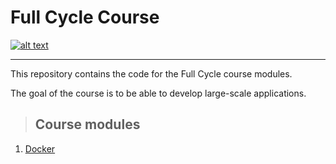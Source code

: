 # **Full Cycle Course**

[![alt text](./public/img/logo-course.png "Logo full cycle")](https://fullcycle.com.br/wp-content/themes/fullcycle/assets/images/site/logo-fullcycle.png)

---

This repository contains the code for the Full Cycle course modules.

The goal of the course is to be able to develop large-scale applications.

> ## Course modules

1. [Docker](./docker)